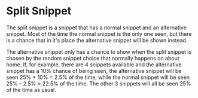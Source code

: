# Split Snippet

The split snippet is a snippet that has a normal snippet and an alternative
snippet. Most of the time the normal snippet is the only one seen, but there is
a chance that in it's place the alternative snippet will be shown instead.

The alternative snippet only has a chance to show when the split snippet is
chosen by the random snippet choice that normally happens on about home. If, for
example, there are 4 snippets available and the alternative snippet has a 10%
chance of being seen, the alternative snippet will be seen 25% * 10% = 2.5% of
the time, while the normal snippet will be seen 25% - 2.5% = 22.5% of the time.
The other 3 snippets will all be seen 25% of the time as usual.
